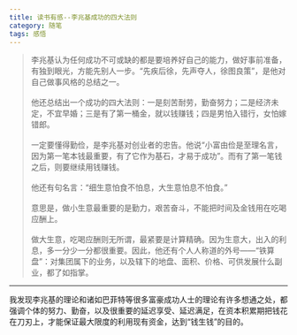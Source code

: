 ```yaml
---
title: 读书有感--李兆基成功的四大法则
category: 随笔
tags: 感悟
---
```


> 李兆基认为任何成功不可或缺的都是要培养好自己的能力，做好事前准备，有独到眼光，方能先别人一步。“先疾后徐，先声夺人，徐图良策”，是他对自己做事风格的总结之一。<br><br>
他还总结出一个成功的四大法则：一是刻苦耐劳，勤奋努力；二是经济未定，不宜早婚；三是有了第一桶金，就以钱赚钱；四是男怕入错行，女怕嫁错郎。<!--more--><br><br>
一定要懂得勤俭，是李兆基对创业者的忠告。他说“小富由俭是至理名言，因为第一笔本钱最重要，有了它作为基石，才易于成功”。而有了第一笔钱之后，则要继续用钱赚钱。<br><br>
他还有句名言：“细生意怕食不怕息，大生意怕息不怕食。”<br><br>
意思是，做小生意最重要的是勤力，艰苦奋斗，不能把时间及金钱用在吃喝应酬上。<br><br>
做大生意，吃喝应酬则无所谓，最紧要是计算精确。因为生意大，出入的利息，多一分少一分都很重要。因此，他还有个人人称道的外号——“铁算盘”：对集团属下的业务，以及辖下的地盘、面积、价格、可供发展什么副业，都了如指掌。

***
我发现李兆基的理论和诸如巴菲特等很多富豪成功人士的理论有许多想通之处，都强调个体的努力、勤奋，以及很重要的延迟享受、延迟满足，在资本积累期把钱花在刀刃上，才能保证最大限度的利用现有资金，达到“钱生钱”的目的。